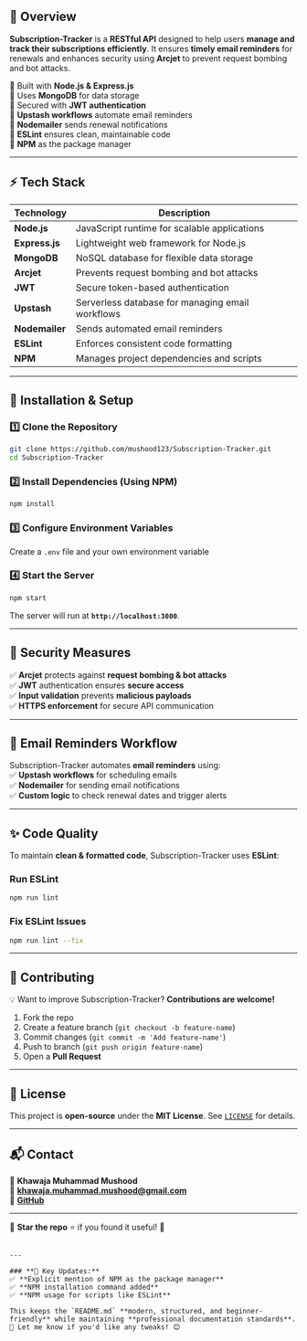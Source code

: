 
## 📌 Overview

**Subscription-Tracker** is a **RESTful API** designed to help users **manage and track their subscriptions efficiently**. It ensures **timely email reminders** for renewals and enhances security using **Arcjet** to prevent request bombing and bot attacks.

🔹 Built with **Node.js & Express.js**  
🔹 Uses **MongoDB** for data storage  
🔹 Secured with **JWT authentication**  
🔹 **Upstash workflows** automate email reminders  
🔹 **Nodemailer** sends renewal notifications  
🔹 **ESLint** ensures clean, maintainable code  
🔹 **NPM** as the package manager  

---

## ⚡ Tech Stack

| Technology      | Description |
|---------------|------------|
| **Node.js**   | JavaScript runtime for scalable applications |
| **Express.js** | Lightweight web framework for Node.js |
| **MongoDB**    | NoSQL database for flexible data storage |
| **Arcjet**     | Prevents request bombing and bot attacks |
| **JWT**        | Secure token-based authentication |
| **Upstash**    | Serverless database for managing email workflows |
| **Nodemailer** | Sends automated email reminders |
| **ESLint**     | Enforces consistent code formatting |
| **NPM**        | Manages project dependencies and scripts |

---

## 🚀 Installation & Setup

### **1️⃣ Clone the Repository**
```sh
git clone https://github.com/mushood123/Subscription-Tracker.git
cd Subscription-Tracker
```

### **2️⃣ Install Dependencies (Using NPM)**
```sh
npm install
```

### **3️⃣ Configure Environment Variables**
Create a `.env` file and your own environment variable 
### **4️⃣ Start the Server**
```sh
npm start
```
The server will run at **`http://localhost:3000`**.

---

## 🔐 Security Measures

✅ **Arcjet** protects against **request bombing & bot attacks**  
✅ **JWT** authentication ensures **secure access**  
✅ **Input validation** prevents **malicious payloads**  
✅ **HTTPS enforcement** for secure API communication  

---

## 📧 Email Reminders Workflow

Subscription-Tracker automates **email reminders** using:  
✅ **Upstash workflows** for scheduling emails  
✅ **Nodemailer** for sending email notifications  
✅ **Custom logic** to check renewal dates and trigger alerts  

---

## ✨ Code Quality

To maintain **clean & formatted code**, Subscription-Tracker uses **ESLint**:

### **Run ESLint**
```sh
npm run lint
```

### **Fix ESLint Issues**
```sh
npm run lint --fix
```

---

## 🤝 Contributing

💡 Want to improve Subscription-Tracker? **Contributions are welcome!**  

1. Fork the repo
2. Create a feature branch (`git checkout -b feature-name`)
3. Commit changes (`git commit -m 'Add feature-name'`)
4. Push to branch (`git push origin feature-name`)
5. Open a **Pull Request**  

---

## 📜 License

This project is **open-source** under the **MIT License**. See [`LICENSE`](LICENSE) for details.

---

## 📬 Contact

👤 **Khawaja Muhammad Mushood**  
📧 **khawaja.muhammad.mushood@gmail.com**  
🔗 **[GitHub](https://github.com/mushood123/Subscription-Tracker)**  

---

🎯 **Star the repo** ⭐ if you found it useful! 🚀  
```

---

### **🔹 Key Updates:**
✅ **Explicit mention of NPM as the package manager**  
✅ **NPM installation command added**  
✅ **NPM usage for scripts like ESLint**  

This keeps the `README.md` **modern, structured, and beginner-friendly** while maintaining **professional documentation standards**. 🚀 Let me know if you'd like any tweaks! 😊
